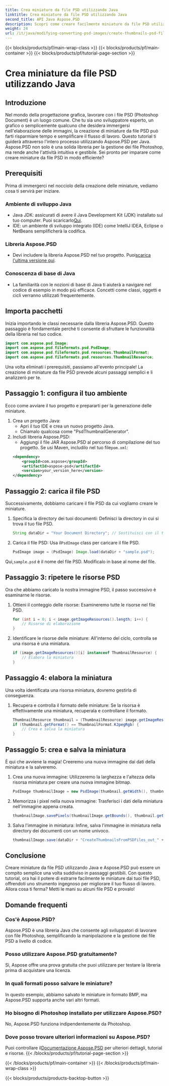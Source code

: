 ```yaml
---
title: Crea miniature da file PSD utilizzando Java
linktitle: Crea miniature da file PSD utilizzando Java
second_title: API Java Aspose.PSD
description: Scopri come creare facilmente miniature da file PSD utilizzando Java e Aspose.PSD. Segui la nostra guida passo passo per un'elaborazione delle immagini senza interruzioni.
weight: 24
url: /it/java/modifying-converting-psd-images/create-thumbnails-psd-files/
---
```


{{< blocks/products/pf/main-wrap-class >}}
{{< blocks/products/pf/main-container >}}
{{< blocks/products/pf/tutorial-page-section >}}

# Crea miniature da file PSD utilizzando Java

## Introduzione
Nel mondo della progettazione grafica, lavorare con i file PSD (Photoshop Document) è un luogo comune. Che tu sia uno sviluppatore esperto, un grafico o semplicemente qualcuno che desidera immergersi nell'elaborazione delle immagini, la creazione di miniature da file PSD può farti risparmiare tempo e semplificare il flusso di lavoro. Questo tutorial ti guiderà attraverso l'intero processo utilizzando Aspose.PSD per Java. Aspose.PSD non solo è una solida libreria per la gestione dei file Photoshop, ma rende anche l'attività intuitiva e gestibile. Sei pronto per imparare come creare miniature da file PSD in modo efficiente?
## Prerequisiti
Prima di immergerci nel nocciolo della creazione delle miniature, vediamo cosa ti servirà per iniziare.
### Ambiente di sviluppo Java
-  Java JDK: assicurati di avere il Java Development Kit (JDK) installato sul tuo computer. Puoi scaricarlo[Qui](https://www.oracle.com/java/technologies/javase-jdk11-downloads.html).
- IDE: un ambiente di sviluppo integrato (IDE) come IntelliJ IDEA, Eclipse o NetBeans semplificherà la codifica.
### Libreria Aspose.PSD
- Devi includere la libreria Aspose.PSD nel tuo progetto. Puoi[scarica l'ultima versione qui](https://releases.aspose.com/psd/java/).
### Conoscenza di base di Java
- La familiarità con le nozioni di base di Java ti aiuterà a navigare nel codice di esempio in modo più efficace. Concetti come classi, oggetti e cicli verranno utilizzati frequentemente.
## Importa pacchetti
Inizia importando le classi necessarie dalla libreria Aspose.PSD. Questo passaggio è fondamentale perché ti consente di sfruttare le funzionalità della libreria nel tuo codice.
```java
import com.aspose.psd.Image;
import com.aspose.psd.fileformats.psd.PsdImage;
import com.aspose.psd.fileformats.psd.resources.ThumbnailFormat;
import com.aspose.psd.fileformats.psd.resources.ThumbnailResource;
```
Una volta eliminati i prerequisiti, passiamo all'evento principale! La creazione di miniature da file PSD prevede alcuni passaggi semplici e li analizzerò per te.
## Passaggio 1: configura il tuo ambiente
Ecco come avviare il tuo progetto e prepararti per la generazione delle miniature.
1. Crea un progetto Java:
   - Apri il tuo IDE e crea un nuovo progetto Java.
   - Chiamalo qualcosa come "PsdThumbnailGenerator".
2. Includi libreria Aspose.PSD:
   -  Aggiungi il file JAR Aspose.PSD al percorso di compilazione del tuo progetto. Se usi Maven, includilo nel tuo file`pom.xml`:
     ```xml
     <dependency>
         <groupId>com.aspose</groupId>
         <artifactId>aspose-psd</artifactId>
         <version>your_version_here</version>
     </dependency>
     ```
## Passaggio 2: carica il file PSD
Successivamente, dobbiamo caricare il file PSD da cui vogliamo creare le miniature. 
1. Specifica la directory dei tuoi documenti:
   Definisci la directory in cui si trova il tuo file PSD.
   ```java
   String dataDir = "Your Document Directory"; // Sostituisci con il tuo percorso
   ```
2. Carica il file PSD:
    Usa il`PsdImage` class per caricare il file PSD.
   ```java
   PsdImage image = (PsdImage) Image.load(dataDir + "sample.psd");
   ```
 Qui,`sample.psd` è il nome del file PSD. Modificalo in base al nome del file.
## Passaggio 3: ripetere le risorse PSD
Ora che abbiamo caricato la nostra immagine PSD, il passo successivo è esaminarne le risorse.
1. Ottieni il conteggio delle risorse:
   Esamineremo tutte le risorse nel file PSD.
   ```java
   for (int i = 0; i < image.getImageResources().length; i++) {
       // Risorse di elaborazione
   }
   ```
   
2. Identificare le risorse delle miniature:
   All'interno del ciclo, controlla se una risorsa è una miniatura.
   ```java
   if (image.getImageResources()[i] instanceof ThumbnailResource) {
       // Elabora la miniatura
   }
   ```
## Passaggio 4: elabora la miniatura
Una volta identificata una risorsa miniatura, dovremo gestirla di conseguenza.
1. Recupera e controlla il formato delle miniature:
   Se la risorsa è effettivamente una miniatura, recuperala e controllane il formato.
   ```java
   ThumbnailResource thumbnail = (ThumbnailResource) image.getImageResources()[i];
   if (thumbnail.getFormat() == ThumbnailFormat.KJpegRgb) {
       // Crea e salva la miniatura
   }
   ```
## Passaggio 5: crea e salva la miniatura
È qui che avviene la magia! Creeremo una nuova immagine dai dati della miniatura e la salveremo.
1. Crea una nuova immagine:
   Utilizzeremo la larghezza e l'altezza della risorsa miniatura per creare una nuova immagine bitmap.
   ```java
   PsdImage thumbnailImage = new PsdImage(thumbnail.getWidth(), thumbnail.getHeight());
   ```
2. Memorizza i pixel nella nuova immagine:
   Trasferisci i dati della miniatura nell'immagine appena creata.
   ```java
   thumbnailImage.savePixels(thumbnailImage.getBounds(), thumbnail.getThumbnailData());
   ```
3. Salva l'immagine in miniatura:
   Infine, salva l'immagine in miniatura nella directory dei documenti con un nome univoco.
   ```java
   thumbnailImage.save(dataDir + "CreateThumbnailsFromPSDFiles_out_" + i + ".bmp");
   ```

## Conclusione
Creare miniature da file PSD utilizzando Java e Aspose.PSD può essere un compito semplice una volta suddiviso in passaggi gestibili. Con questo tutorial, ora hai il potere di estrarre facilmente le miniature dai tuoi file PSD, offrendoti uno strumento ingegnoso per migliorare il tuo flusso di lavoro. Allora cosa ti ferma? Metti le mani su alcuni file PSD e provalo!
## Domande frequenti
### Cos'è Aspose.PSD?
Aspose.PSD è una libreria Java che consente agli sviluppatori di lavorare con file Photoshop, semplificando la manipolazione e la gestione dei file PSD a livello di codice.
### Posso utilizzare Aspose.PSD gratuitamente?
Sì, Aspose offre una prova gratuita che puoi utilizzare per testare la libreria prima di acquistare una licenza.
### In quali formati posso salvare le miniature?
In questo esempio, abbiamo salvato le miniature in formato BMP, ma Aspose.PSD supporta anche vari altri formati.
### Ho bisogno di Photoshop installato per utilizzare Aspose.PSD?
No, Aspose.PSD funziona indipendentemente da Photoshop.
### Dove posso trovare ulteriori informazioni su Aspose.PSD?
 Puoi controllare il[Documentazione Aspose.PSD](https://reference.aspose.com/psd/java/) per ulteriori dettagli, tutorial e risorse.
{{< /blocks/products/pf/tutorial-page-section >}}

{{< /blocks/products/pf/main-container >}}
{{< /blocks/products/pf/main-wrap-class >}}

{{< blocks/products/products-backtop-button >}}
